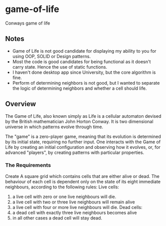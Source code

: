 # game-of-life
Conways game of life
## Notes
* Game of Life is not good candidate for displaying my ability to you for using OOP, SOLID or Design patterns.
* Most the code is good candidates for being functional as it doesn't carry state. Hence the use of static functions.
* I haven't done desktop app since University, but the core algorithm is fine. 
* Perform of determining neighbors is not good, but I wanted to separate the logic of determining neighbors and whether a cell should life.

## Overview
The Game of Life, also known simply as Life is a cellular automaton devised by
the British mathematician John Horton Conway. It is two dimensional universe in
which patterns evolve through time.

The &quot;game&quot; is a zero-player game, meaning that its evolution is determined by its
initial state, requiring no further input. One interacts with the Game of Life by
creating an initial configuration and observing how it evolves, or, for advanced
&quot;players&quot;, by creating patterns with particular properties.

### The Requirements

Create A square grid which contains cells that are either alive or dead.
The behaviour of each cell is dependent only on the state of its eight immediate
neighbours, according to the following rules:
Live cells:
1. a live cell with zero or one live neighbours will die.
2. a live cell with two or three live neighbours will remain alive
3. a live cell with four or more live neighbours will die.
Dead cells:
1. a dead cell with exactly three live neighbours becomes alive
2. in all other cases a dead cell will stay dead.

